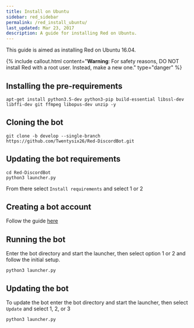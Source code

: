 ```yaml
---
title: Install on Ubuntu
sidebar: red_sidebar
permalink: /red_install_ubuntu/
last_updated: Mar 23, 2017
description: A guide for installing Red on Ubuntu.
---
```


This guide is aimed as installing Red on Ubuntu 16.04.

{% include callout.html content="**Warning**: For safety reasons, DO NOT install Red with a root user. Instead, make a new one." type="danger" %}

## Installing the pre-requirements

```
apt-get install python3.5-dev python3-pip build-essential libssl-dev libffi-dev git ffmpeg libopus-dev unzip -y
```

## Cloning the bot

```
git clone -b develop --single-branch https://github.com/Twentysix26/Red-DiscordBot.git
```

## Updating the bot requirements

```
cd Red-DiscordBot
python3 launcher.py
```
From there select ``Install requirements`` and select 1 or 2

## Creating a bot account

Follow the guide [here](/Red-Magician-Docs/red_guide_bot_accounts/#creating-a-new-bot-account)

## Running the bot

Enter the bot directory and start the launcher, then select option 1 or 2 and follow the initial setup.
```
python3 launcher.py
```

## Updating the bot

To update the bot enter the bot directory and start the launcher,  then select ``Update`` and select 1, 2, or 3
```
python3 launcher.py
```